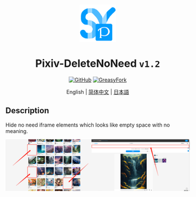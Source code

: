 <div align="center">
    <img src="https://github.com/SynRGB/Pixiv-DeleteNoNeed/raw/main/%23README/icon/256.png" width="20%"/>
    <h1>Pixiv-DeleteNoNeed <code>v1.2</code></h1>
	<p>
        <a href='https://github.com/SynRGB/Pixiv-DeleteNoNeed'><img src="https://img.shields.io/badge/-GitHub-3A3A3A?style=flat&amp;logo=GitHub&amp;logoColor=white" referrerpolicy="no-referrer" alt="GitHub"></a>
	    <a href='https://greasyfork.org/zh-CN/scripts/453775-pixiv-deletenoneed'><img src="https://img.shields.io/badge/-GreasyFork-670000?style=flat&amp;logo=tampermonkey&amp;logoColor=white" referrerpolicy="no-referrer" alt="GreasyFork"></a>
    </p>
    <p>English | <a href='https://github.com/SynRGB/Pixiv-DeleteNoNeed/blob/main/%23README/README-zh.md'>简体中文</a> | <a href="https://github.com/SynRGB/Pixiv-DeleteNoNeed/blob/main/%23README/README-ja.md">日本語</a></p>
</div>

## Description

Hide no need iframe elements which looks like empty space with no meaning.

<img src="https://github.com/SynRGB/Pixiv-DeleteNoNeed/raw/main/%23README/example.png"/>
<!-- Greasy Fork 更新日志
## Pixiv-DeleteNoNeed `v1.1`
- Stable release
-->